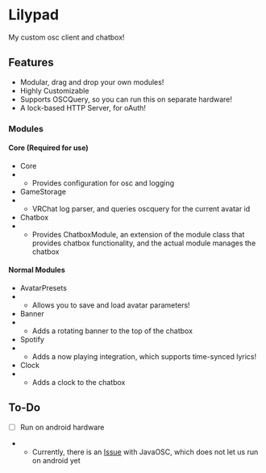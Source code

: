 # Lilypad

My custom osc client and chatbox!

## Features
- Modular, drag and drop your own modules!
- Highly Customizable
- Supports OSCQuery, so you can run this on separate hardware!
- A lock-based HTTP Server, for oAuth!

### Modules
#### Core (Required for use)
- Core
- - Provides configuration for osc and logging
- GameStorage
- - VRChat log parser, and queries oscquery for the current avatar id
- Chatbox
- - Provides ChatboxModule, an extension of the module class that provides chatbox functionality, and the actual module manages the chatbox

#### Normal Modules
- AvatarPresets
- - Allows you to save and load avatar parameters!
- Banner
- - Adds a rotating banner to the top of the chatbox
- Spotify
- - Adds a now playing integration, which supports time-synced lyrics!
- Clock
- - Adds a clock to the chatbox


## To-Do
- [ ] Run on android hardware
- - Currently, there is an [Issue](https://github.com/hoijui/JavaOSC/issues/75) with JavaOSC, which does not let us run on android yet